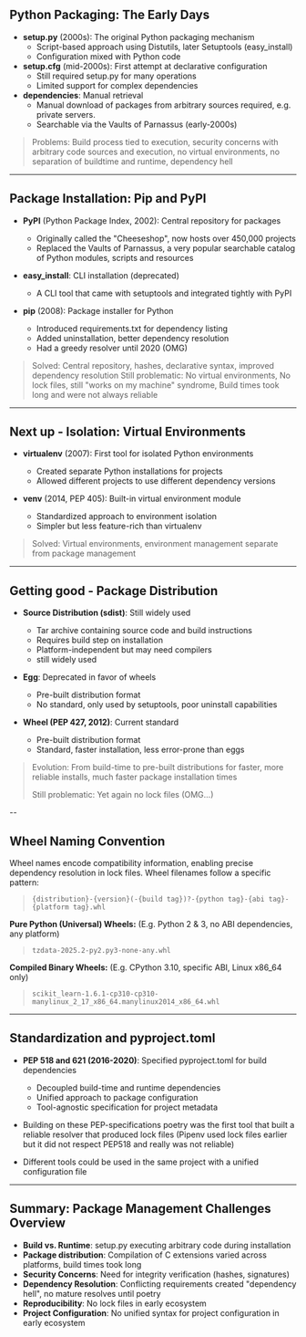 <!-- Slide 1: Setup.py Era -->
## Python Packaging: The Early Days

* **setup.py** (2000s): The original Python packaging mechanism
  * Script-based approach using Distutils, later Setuptools (easy_install)
  * Configuration mixed with Python code
* **setup.cfg** (mid-2000s): First attempt at declarative configuration
  * Still required setup.py for many operations
  * Limited support for complex dependencies
* **dependencies**: Manual retrieval
  * Manual download of packages from arbitrary sources required, e.g. private servers.
  * Searchable via the Vaults of Parnassus (early-2000s)

> Problems: Build process tied to execution, security concerns with arbitrary code sources and execution, no virtual environments, no separation of buildtime and runtime, dependency hell

---

<!-- Slide 2: Pip and PyPI -->
## Package Installation: Pip and PyPI

* **PyPI** (Python Package Index, 2002): Central repository for packages
  * Originally called the "Cheeseshop", now hosts over 450,000 projects
  * Replaced the Vaults of Parnassus, a very popular searchable catalog of Python modules, scripts and resources

* **easy_install**: CLI installation (deprecated)
  * A CLI tool that came with setuptools and integrated tightly with PyPI

* **pip** (2008): Package installer for Python
  * Introduced requirements.txt for dependency listing
  * Added uninstallation, better dependency resolution
  * Had a greedy resolver until 2020 (OMG)

> Solved: Central repository, hashes, declarative syntax, improved dependency resolution
> Still problematic: No virtual environments, No lock files, still "works on my machine" syndrome, Build times took long and were not always reliable

---

<!-- Slide 3: Virtual Environments -->
## Next up - Isolation: Virtual Environments

* **virtualenv** (2007): First tool for isolated Python environments
  * Created separate Python installations for projects
  * Allowed different projects to use different dependency versions

* **venv** (2014, PEP 405): Built-in virtual environment module
  * Standardized approach to environment isolation
  * Simpler but less feature-rich than virtualenv

> Solved: Virtual environments, environment management separate from package management

---

<!-- Slide 4: Distribution Formats -->
## Getting good - Package Distribution

* **Source Distribution (sdist)**: Still widely used
  * Tar archive containing source code and build instructions
  * Requires build step on installation
  * Platform-independent but may need compilers
  * still widely used

* **Egg**: Deprecated in favor of wheels
  * Pre-built distribution format
  * No standard, only used by setuptools, poor uninstall capabilities

* **Wheel (PEP 427, 2012)**: Current standard
  * Pre-built distribution format
  * Standard, faster installation, less error-prone than eggs

> Evolution: From build-time to pre-built distributions for faster, more reliable installs, much faster package installation times
>
> Still problematic: Yet again no lock files (OMG...)

--

<!-- Slide 5: Wheel Naming Convention -->
## Wheel Naming Convention

Wheel names encode compatibility information, enabling precise dependency resolution in lock files.
Wheel filenames follow a specific pattern:

> `{distribution}-{version}(-{build tag})?-{python tag}-{abi tag}-{platform tag}.whl`

**Pure Python (Universal) Wheels:** (E.g. Python 2 & 3, no ABI dependencies, any platform)

> `tzdata-2025.2-py2.py3-none-any.whl`

**Compiled Binary Wheels:** (E.g. CPython 3.10, specific ABI, Linux x86_64 only)

> `scikit_learn-1.6.1-cp310-cp310-manylinux_2_17_x86_64.manylinux2014_x86_64.whl`

---

<!-- Slide 7: PEP 518 and Beyond -->
## Standardization and pyproject.toml

* **PEP 518 and 621 (2016-2020)**: Specified pyproject.toml for build dependencies
  * Decoupled build-time and runtime dependencies
  * Unified approach to package configuration
  * Tool-agnostic specification for project metadata

* Building on these PEP-specifications poetry was the first tool that built a reliable resolver that produced lock files (Pipenv used lock files earlier but it did not respect PEP518 and really was not reliable)
* Different tools could be used in the same project with a unified configuration file

---

<!-- Slide 8: Core Challenges -->
## Summary: Package Management Challenges Overview

* **Build vs. Runtime**: setup.py executing arbitrary code during installation
* **Package distribution**: Compilation of C extensions varied across platforms, build times took long
* **Security Concerns**: Need for integrity verification (hashes, signatures)
* **Dependency Resolution**: Conflicting requirements created "dependency hell", no mature resolves until poetry
* **Reproducibility**: No lock files in early ecosystem
* **Project Configuration**: No unified syntax for project configuration in early ecosystem
